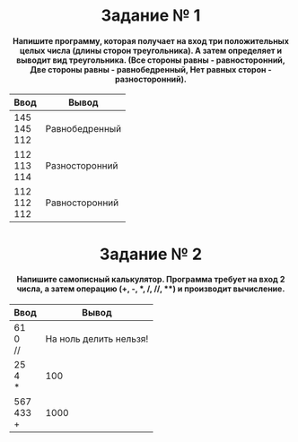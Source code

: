 <h1 align="center">Задание № 1</h1>

<h4 align="center">Напишите программу, которая получает на вход три положительных целых числа (длины сторон треугольника). А затем определяет и выводит вид треугольника. (Все стороны равны - равносторонний, Две стороны равны - равнобедренный, Нет равных сторон - разносторонний).</h4>

| Ввод | Вывод |
|----------|----------|
| 145</br>145</br>112 | Равнобедренный |
| 112</br>113</br>114 | Разносторонний |
| 112</br>112</br>112 | Равносторонний |

<h1 align="center">Задание № 2</h1>

<h4 align="center">Напишите самописный калькулятор. Программа требует на вход 2 числа, а затем операцию (+, -, *, /, //, **) и производит вычисление.</h4>

| Ввод | Вывод |
|----------|----------|
| 61</br>0</br>// | На ноль делить нельзя! |
| 25</br>4</br>* | 100 |
| 567</br>433</br>+ | 1000 |
